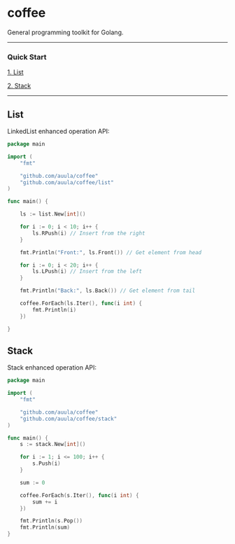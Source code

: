 # coffee
General programming toolkit for Golang.

---

### Quick Start

[1. List](#List)

[2. Stack](#Stack)

---

## List

LinkedList enhanced operation API:

```go
package main

import (
	"fmt"

	"github.com/auula/coffee"
	"github.com/auula/coffee/list"
)

func main() {

	ls := list.New[int]()

	for i := 0; i < 10; i++ {
		ls.RPush(i) // Insert from the right
	}

	fmt.Println("Front:", ls.Front()) // Get element from head

	for i := 0; i < 20; i++ {
		ls.LPush(i) // Insert from the left
	}

	fmt.Println("Back:", ls.Back()) // Get element from tail

	coffee.ForEach(ls.Iter(), func(i int) {
		fmt.Println(i)
	})

}
```
## Stack

Stack enhanced operation API:

```go
package main

import (
	"fmt"

	"github.com/auula/coffee"
	"github.com/auula/coffee/stack"
)

func main() {
	s := stack.New[int]()

	for i := 1; i <= 100; i++ {
		s.Push(i)
	}

	sum := 0

	coffee.ForEach(s.Iter(), func(i int) {
		sum += i
	})

	fmt.Println(s.Pop())
	fmt.Println(sum)
}
```